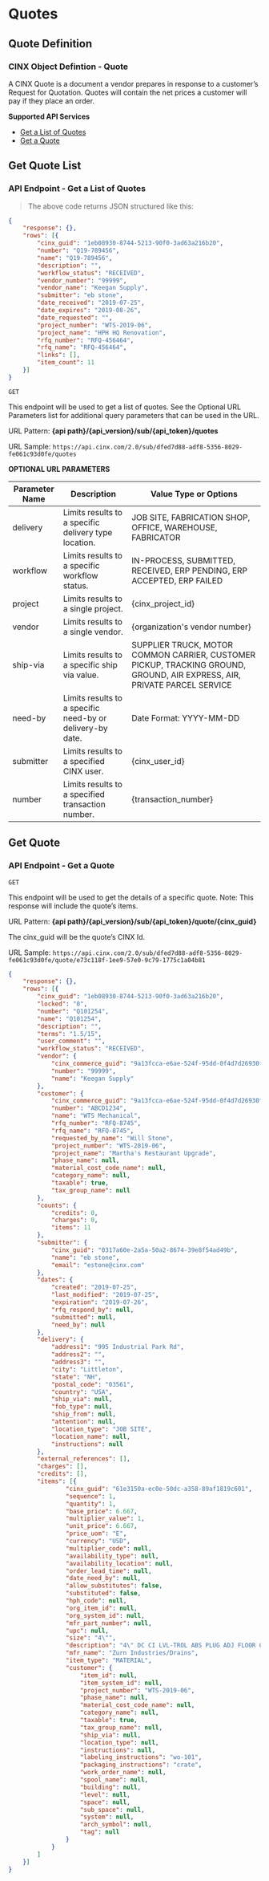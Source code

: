 # Quotes

## Quote Definition
### CINX Object Defintion - Quote

A CINX Quote is a document a vendor prepares in response to a customer’s Request for Quotation.  Quotes will contain the net prices a customer will pay if they place an order.

**Supported API Services**

  - [Get a List of Quotes](#get-quote-list)
  - [Get a Quote](#get-quote)


## Get Quote List
### API Endpoint - Get a List of Quotes

> The above code returns JSON structured like this:

```json
{
	"response": {},
	"rows": [{
		"cinx_guid": "1eb08930-8744-5213-90f0-3ad63a216b20",
		"number": "Q19-789456",
		"name": "Q19-789456",
		"description": "",
		"workflow_status": "RECEIVED",
		"vendor_number": "99999",
		"vendor_name": "Keegan Supply",
		"submitter": "eb stone",
		"date_received": "2019-07-25",
		"date_expires": "2019-08-26",
		"date_requested": "",
		"project_number": "WTS-2019-06",
		"project_name": "HPH HQ Renovation",
		"rfq_number": "RFQ-456464",
		"rfq_name": "RFQ-456464",
		"links": [],
		"item_count": 11
	}]
}
```
`GET`

This endpoint will be used to get a list of quotes. See the Optional URL Parameters list for additional query parameters that can be used in the URL.

URL Pattern: **{api path}/{api_version}/sub/{api_token}/quotes**

URL Sample: `https://api.cinx.com/2.0/sub/dfed7d88-adf8-5356-8029-fe061c93d0fe/quotes`

**OPTIONAL URL PARAMETERS**

Parameter Name | Description | Value Type or Options
----- | ----- | ----- 
delivery | Limits results to a specific delivery type location. | JOB SITE, FABRICATION SHOP, OFFICE, WAREHOUSE, FABRICATOR
workflow | Limits results to a specific workflow status. | IN-PROCESS, SUBMITTED, RECEIVED, ERP PENDING, ERP ACCEPTED, ERP FAILED
project | Limits results to a single project. | {cinx_project_id}
vendor | Limits results to a single vendor. | {organization's vendor number}
ship-via | Limits results to a specific ship via value. | SUPPLIER TRUCK, MOTOR COMMON CARRIER, CUSTOMER PICKUP, TRACKING GROUND, GROUND, AIR EXPRESS, AIR, PRIVATE PARCEL SERVICE
need-by | Limits results to a specific need-by or delivery-by date. | Date Format: YYYY-MM-DD
submitter | Limits results to a specified CINX user. | {cinx_user_id}
number | Limits results to a specified transaction number. | {transaction_number}

## Get Quote
### API Endpoint - Get a Quote

`GET`

This endpoint will be used to get the details of a specific quote.  Note: This response will include the quote’s items.

URL Pattern: **{api path}/{api_version}/sub/{api_token}/quote/{cinx_guid}**

The cinx_guid will be the quote’s CINX Id.

URL Sample: `https://api.cinx.com/2.0/sub/dfed7d88-adf8-5356-8029-fe061c93d0fe/quote/e73c118f-1ee9-57e0-9c79-1775c1a04b81`

```json
{
	"response": {},
	"rows": [{
		"cinx_guid": "1eb08930-8744-5213-90f0-3ad63a216b20",
		"locked": "0",
		"number": "Q101254",
		"name": "Q101254",
		"description": "",
		"terms": "1.5/15",
		"user_comment": "",
		"workflow_status": "RECEIVED",
		"vendor": {
			"cinx_commerce_guid": "9a13fcca-e6ae-524f-95dd-0f4d7d26930f",
			"number": "99999",
			"name": "Keegan Supply"
		},
		"customer": {
			"cinx_commerce_guid": "9a13fcca-e6ae-524f-95dd-0f4d7d26930f",
			"number": "ABCD1234",
			"name": "WTS Mechanical",
			"rfq_number": "RFQ-8745",
			"rfq_name": "RFQ-8745",
			"requested_by_name": "Will Stone",
			"project_number": "WTS-2019-06",
			"project_name": "Martha's Restaurant Upgrade",
			"phase_name": null,
			"material_cost_code_name": null,
			"category_name": null,
			"taxable": true,
			"tax_group_name": null
		},
		"counts": {
			"credits": 0,
			"charges": 0,
			"items": 11
		},
		"submitter": {
			"cinx_guid": "0317a60e-2a5a-50a2-8674-39e8f54ad49b",
			"name": "eb stone",
			"email": "estone@cinx.com"
		},
		"dates": {
			"created": "2019-07-25",
			"last_modified": "2019-07-25",
			"expiration": "2019-07-26",
			"rfq_respond_by": null,
			"submitted": null,
			"need_by": null
		},
		"delivery": {
			"address1": "995 Industrial Park Rd",
			"address2": "",
			"address3": "",
			"city": "Littleton",
			"state": "NH",
			"postal_code": "03561",
			"country": "USA",
			"ship_via": null,
			"fob_type": null,
			"ship_from": null,
			"attention": null,
			"location_type": "JOB SITE",
			"location_name": null,
			"instructions": null
		},
		"external_references": [],
		"charges": [],
		"credits": [],
		"items": [{
				"cinx_guid": "61e3150a-ec0e-50dc-a358-89af1819c601",
				"sequence": 1,
				"quantity": 1,
				"base_price": 6.667,
				"multiplier_value": 1,
				"unit_price": 6.667,
				"price_uom": "E",
				"currency": "USD",
				"multiplier_code": null,
				"availability_type": null,
				"availability_location": null,
				"order_lead_time": null,
				"date_need_by": null,
				"allow_substitutes": false,
				"substituted": false,
				"hph_code": null,
				"org_item_id": null,
				"org_system_id": null,
				"mfr_part_number": null,
				"upc": null,
				"size": "4\"",
				"description": "4\" DC CI LVL-TROL ABS PLUG ADJ FLOOR CO",
				"mfr_name": "Zurn Industries/Drains",
				"item_type": "MATERIAL",
				"customer": {
					"item_id": null,
					"item_system_id": null,
					"project_number": "WTS-2019-06",
					"phase_name": null,
					"material_cost_code_name": null,
					"category_name": null,
					"taxable": true,
					"tax_group_name": null,
					"ship_via": null,
					"location_type": null,
					"instructions": null,
					"labeling_instructions": "wo-101",
					"packaging_instructions": "crate",
					"work_order_name": null,
					"spool_name": null,
					"building": null,
					"level": null,
					"space": null,
					"sub_space": null,
					"system": null,
					"arch_symbol": null,
					"tag": null
				}
			}
		]
	}]
}
```

